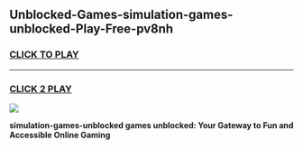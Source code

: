 
## Unblocked-Games-simulation-games-unblocked-Play-Free-pv8nh
<h3>
<a href="https://premium76.site?title=simulation-games-unblocked&ref=19M">CLICK TO PLAY</a></h3>
<hr>

<h3>
<a href="https://premium76.site?title=simulation-games-unblocked&ref=19M">CLICK 2 PLAY</a>
  
</h3>

<a href="https://premium76.site?title=simulation-games-unblocked&ref=19M"><img src="https://clearcache.store/games.png"></a>


**simulation-games-unblocked games unblocked: Your Gateway to Fun and Accessible Online Gaming**

